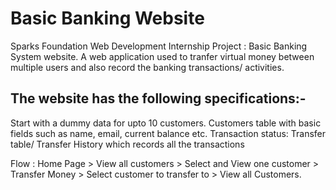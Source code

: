 # Basic Banking Website
Sparks Foundation Web Development Internship Project : Basic Banking System website. A web application used to tranfer virtual money between multiple users and also record the banking transactions/ activities.
## The website has the following specifications:-
Start with a dummy data for upto 10 customers. Customers table with basic fields such as name, email, current balance etc. Transaction status: Transfer table/ Transfer History which records all the transactions

Flow : Home Page > View all customers > Select and View one customer > Transfer Money > Select customer to transfer to > View all Customers.
